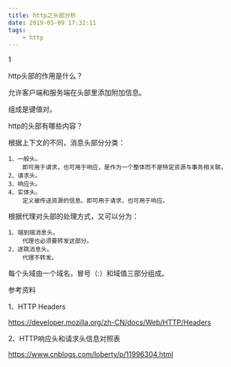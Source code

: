 ```yaml
---
title: http之头部分析
date: 2019-05-09 17:32:11
tags:
	- http
---
```


1

http头部的作用是什么？

允许客户端和服务端在头部里添加附加信息。

组成是键值对。

http的头部有哪些内容？



根据上下文的不同，消息头部分分类：

```
1、一般头。
	即可用于请求，也可用于响应，是作为一个整体而不是特定资源与事务相关联。
2、请求头。
3、响应头。
4、实体头。
	定义被传送资源的信息。即可用于请求，也可用于响应。
```

根据代理对头部的处理方式，又可以分为：

```
1、端到端消息头。
	代理也必须要转发这部分。
2、逐跳消息头。
	代理不转发。
```

每个头域由一个域名，冒号（:）和域值三部分组成。

参考资料

1、HTTP Headers

https://developer.mozilla.org/zh-CN/docs/Web/HTTP/Headers

2、HTTP响应头和请求头信息对照表

https://www.cnblogs.com/loberty/p/11996304.html